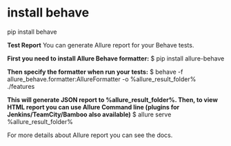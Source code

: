 # install behave
pip install behave

**Test Report**
You can generate Allure report for your Behave tests.

**First you need to install Allure Behave formatter:**
$ pip install allure-behave

**Then specify the formatter when run your tests:**
$ behave -f allure_behave.formatter:AllureFormatter -o %allure_result_folder% ./features

**This will generate JSON report to %allure_result_folder%. Then, to view HTML report you can use Allure Command line (plugins for Jenkins/TeamCity/Bamboo also available)**
$ allure serve %allure_result_folder%

For more details about Allure report you can see the docs.